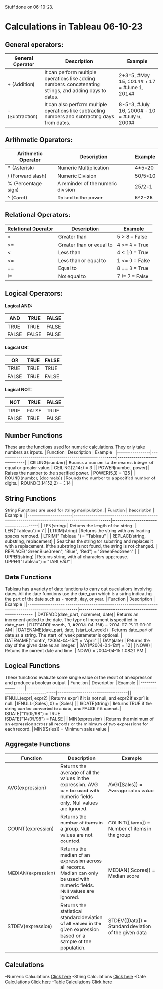 Stuff done on 06-10-23.
# Calculations in Tableau                                   06-10-23
  ## General operators:
  | General Operator | Description                                                      | Example                               |
|------------------|------------------------------------------------------------------|---------------------------------------|
| + (Addition)     | It can perform multiple operations like adding numbers, concatenating strings, and adding days to dates. | 2+3=5, #May 15, 2014# + 17 = #June 1, 2014# |
| - (Subtraction)  | It can also perform multiple operations like subtracting numbers and subtracting days from dates. | 8-5=3, #July 16, 2000# - 10 = #July 6, 2000# |

## Arithmetic Operators:
 | Arithmetic Operator | Description                                                      | Example                               |
 |------------------|------------------------------------------------------------------|---------------------------------------|
 | * (Asterisk) | Numeric Multiplication | 4*5=20 |
 | / (Forward slash) | Numeric Division	| 50/5=10 |
 | % (Percentage sign) | A reminder of the numeric division	| 25/2=1 |
 | ^ (Caret) | Raised to the power	| 5^2=25 |

 ##  Relational Operators:
 | Relational Operator | Description                  | Example    |
|---------------------|------------------------------|------------|
| >                   | Greater than                 | 5 > 8 = False |
| >=                  | Greater than or equal to     | 4 >= 4 = True |
| <                   | Less than                    | 4 < 10 = True |
| <=                  | Less than or equal to        | 1 <= 0 = False |
| ==                  | Equal to                     | 8 == 8 = True |
| !=                  | Not equal to                 | 7 != 7 = False |

## Logical Operators:
#### Logical AND:
  | AND   | TRUE | FALSE |
|-------|------|-------|
| TRUE  | TRUE | FALSE |
| FALSE | FALSE| FALSE |
#### Logical OR:
|  OR   | TRUE  | FALSE |
|-------|-------|-------|
| TRUE  | TRUE  | TRUE  |
| FALSE | TRUE  | FALSE |
#### Logical NOT:
| NOT   | TRUE  | FALSE |
|-------|-------|-------|
| TRUE  | FALSE | TRUE  |
| FALSE | TRUE  | FALSE |

## Number Functions
These are the functions used for numeric calculations. They only take numbers as inputs.
| Function       | Description                                                | Example                      |
|-----------------|------------------------------------------------------------|------------------------------|
| CEILING(number) | Rounds a number to the nearest integer of equal or greater value. | CEILING(2.145) = 3         |
| POWER(number, power) | Raises the number to the specified power.                 | POWER(5,3) = 125            |
| ROUND(number, [decimals]) | Rounds the number to a specified number of digits.      | ROUND(3.14152,2) = 3.14      |

## String Functions
String Functions are used for string manipulation.
| Function              | Description                                                                                     | Example                                |
|-----------------------|-------------------------------------------------------------------------------------------------|----------------------------------------|
| LEN(string)           | Returns the length of the string.                                                                | LEN("Tableau") = 7                    |
| LTRIM(string)         | Returns the string with any leading spaces removed.                                                | LTRIM(" Tableau ") = "Tableau"        |
| REPLACE(string, substring, replacement) | Searches the string for substring and replaces it with a replacement. If the substring is not found, the string is not changed. | REPLACE("GreenBlueGreen", "Blue", "Red") = "GreenRedGreen" |
| UPPER(string)         | Returns string, with all characters uppercase.                                                    | UPPER("Tableau") = "TABLEAU"          |

## Date Functions
Tableau has a variety of date functions to carry out calculations involving dates. All the date functions use the date_part which is a string indicating the part of the date such as - month, day, or year.
| Function          | Description                                                                        | Example                                              |
|-------------------|------------------------------------------------------------------------------------|------------------------------------------------------|
| DATEADD(date_part, increment, date) | Returns an increment added to the date. The type of increment is specified in date_part. | DATEADD('month', 3, #2004-04-15#) = 2004-07-15 12:00:00 AM |
| DATENAME(date_part, date, [start_of_week]) | Returns date_part of date as a string. The start_of_week parameter is optional.  | DATENAME('month', #2004-04-15#) = "April"            |
| DAY(date)         | Returns the day of the given date as an integer.                                      | DAY(#2004-04-12#) = 12                              |
| NOW()             | Returns the current date and time.                                                   | NOW() = 2004-04-15 1:08:21 PM                        |

## Logical Functions
These functions evaluate some single value or the result of an expression and produce a boolean output.
| Function         | Description                                                                                 | Example                            |
|------------------|---------------------------------------------------------------------------------------------|------------------------------------|
| IFNULL(expr1, expr2) | Returns expr1 if it is not null, and expr2 if expr1 is null.                              | IFNULL([Sales], 0) = [Sales]       |
| ISDATE(string)   | Returns TRUE if the string can be converted to a date, and FALSE if it cannot.               | ISDATE("11/05/98") = TRUE<br>ISDATE("14/05/98") = FALSE |
| MIN(expression)  | Returns the minimum of an expression across all records or the minimum of two expressions for each record. | MIN([Sales]) = Minimum sales value |

## Aggregate Functions
| Function         | Description                                                                                        | Example                                                |
|------------------|----------------------------------------------------------------------------------------------------|--------------------------------------------------------|
| AVG(expression)  | Returns the average of all the values in the expression. AVG can be used with numeric fields only. Null values are ignored. | AVG([Sales]) = Average sales value                      |
| COUNT(expression) | Returns the number of items in a group. Null values are not counted.                                 | COUNT([Items]) = Number of items in the group          |
| MEDIAN(expression) | Returns the median of an expression across all records. Median can only be used with numeric fields. Null values are ignored. | MEDIAN([Scores]) = Median score                         |
| STDEV(expression) | Returns the statistical standard deviation of all values in the given expression based on a sample of the population. | STDEV([Data]) = Standard deviation of the given data    |

## Calculations
  -Numeric Calculations [Click here](https://www.tutorialspoint.com/tableau/tableau_numeric_calculations.htm)
  -String Calculations [Click here](https://www.tutorialspoint.com/tableau/tableau_string_calculations.htm)
  -Date Calculations [Click here](https://www.tutorialspoint.com/tableau/tableau_date_calculations.htm)
  -Table Calculations [Click here](https://www.tutorialspoint.com/tableau/tableau_table_calculations.htm)
